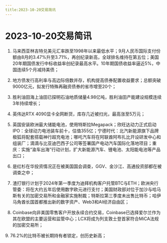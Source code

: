 ```yaml
---
title:2023-10-20交易简讯
---
```

# 2023-10-20交易简讯
1. 马来西亚林吉特兑美元汇率跌至1998年以来最低水平；9月人民币国际支付份额由8月的3.47%升至3.71%，再创纪录新高，全球排名维持在第五位；美国20年期国债发行中标收益率创纪录最高水平。10年期国债收益率逼近5%，中国连续5个月减持美债；

2. 地方债发行高利率与高边际倍数并存，机构提高债券配置收益要求；总额突破9000亿元，拟发行特殊再融资债券的省市增至20个；

3. 胜利油田海上油田已探明石油地质储量4.98亿吨，胜利油田产能建设规模连续3年持续增长；

4. 英伟达RTX 4090显卡全网断货，库存几近被扫光，最高涨至5万元；

5. 英国安装欧洲最大储能电池，使用特斯拉Megapack；欣旺达动力正式启动IPO：全球动力电池装车前十，估值355亿；宁德时代：北汽新能源旗下品牌极狐将配套搭载神行超充电池；哪吒汽车将在阿联酋阿布扎比开设研发中心和组装厂；滴滴与比亚迪巴西子公司等签署国产电动汽车国际化落地项目；重庆：实施“渝车出海”行动计划，扩大新能源汽车、锂电池、太阳能电池等产品出口；

6. 是红杉在华投资情况正在被美国国会调查，GGV、金沙江、高通投资部都在被调查之中；

7. 渣打银行计划于2024年第一季度为迪拜机构客户托管BTC与ETH；欧洲央行管委：将在大约五年后使用数字欧元进行支付；美国财政部对位于加沙与哈马斯有关的加密交易所和金融家实施制裁；特斯拉第三季度未出售比特币；哈伊马角酋长国首都推出新的数字资产、Web3和AI经济自由区；

8. Coinbase向非美国零售客户开放永续合约交易，Coinbase已选择爱尔兰作为其在欧盟的主要运营和监管中心；LCX将成为列支敦士登首家符合MiCA法规的加密交易所；

9. 76.2%的比特币被长期持有者锁定，创历史新高；